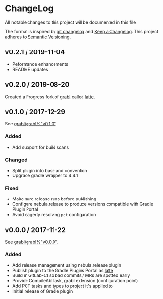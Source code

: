 # ChangeLog

All notable changes to this project will be documented in this file.

The format is inspired by
[git changelog](https://github.com/tj/git-extras/blob/master/Commands.md#git-changelog)
and [Keep a Changelog](http://keepachangelog.com/en/1.0.0/). This project
adheres to [Semantic Versioning](http://semver.org/spec/v2.0.0.html).

## v0.2.1 / 2019-11-04

- Peformance enhancements
- README updates

## v0.2.0 / 2019-08-20

Created a Progress fork of [grabl](https://gitlab.com/grabl/) called [latte](https://github.com/progress/latte/).

## v0.1.0 / 2017-12-29

See [grabl/grabl%"v0.1.0"](https://gitlab.com/grabl/grabl/milestones/2).

### Added

- Add support for build scans

### Changed

- Split plugin into base and convention
- Upgrade gradle wrapper to 4.4.1

### Fixed

- Make sure release runs before publishing
- Configure nebula.release to produce versions compatible with Gradle
  Plugin Portal
- Avoid eagerly resolving `pct` configuration

## v0.0.0 / 2017-11-22

See [grabl/grabl%"v0.0.0"](https://gitlab.com/grabl/grabl/milestones/1).

### Added

- Add release management using nebula.release plugin
- Publish plugin to the Gradle Plugins Portal as
  [latte](https://plugins.gradle.org/plugin/oe.espresso.latte.latte)
- Build in GitLab-CI so bad commits / MRs are spotted early
- Provide CompileAblTask, grabl extension (configuration point)
- Add PCT tasks and types to project it's applied to
- Initial release of Gradle plugin
